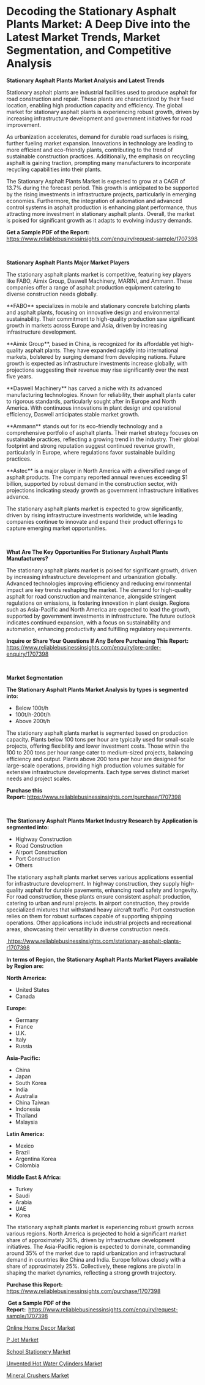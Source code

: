 <p><h1>Decoding the Stationary Asphalt Plants Market: A Deep Dive into the Latest Market Trends, Market Segmentation, and Competitive Analysis</h1></p><p><strong>Stationary Asphalt Plants Market Analysis and Latest Trends</strong></p>
<p><p>Stationary asphalt plants are industrial facilities used to produce asphalt for road construction and repair. These plants are characterized by their fixed location, enabling high production capacity and efficiency. The global market for stationary asphalt plants is experiencing robust growth, driven by increasing infrastructure development and government initiatives for road improvement.</p><p>As urbanization accelerates, demand for durable road surfaces is rising, further fueling market expansion. Innovations in technology are leading to more efficient and eco-friendly plants, contributing to the trend of sustainable construction practices. Additionally, the emphasis on recycling asphalt is gaining traction, prompting many manufacturers to incorporate recycling capabilities into their plants.</p><p>The Stationary Asphalt Plants Market is expected to grow at a CAGR of 13.7% during the forecast period. This growth is anticipated to be supported by the rising investments in infrastructure projects, particularly in emerging economies. Furthermore, the integration of automation and advanced control systems in asphalt production is enhancing plant performance, thus attracting more investment in stationary asphalt plants. Overall, the market is poised for significant growth as it adapts to evolving industry demands.</p></p>
<p><strong>Get a Sample PDF of the Report:&nbsp;</strong> <a href="https://www.reliablebusinessinsights.com/enquiry/request-sample/1707398?utm_campaign=84&utm_medium=2&utm_source=Github&utm_content=ia&utm_term=17122024&utm_id=stationary-asphalt-plants">https://www.reliablebusinessinsights.com/enquiry/request-sample/1707398</a></p>
<p>&nbsp;</p>
<p><strong>Stationary Asphalt Plants Major Market Players</strong></p>
<p><p>The stationary asphalt plants market is competitive, featuring key players like FABO, Aimix Group, Daswell Machinery, MARINI, and Ammann. These companies offer a range of asphalt production equipment catering to diverse construction needs globally.</p><p>**FABO** specializes in mobile and stationary concrete batching plants and asphalt plants, focusing on innovative design and environmental sustainability. Their commitment to high-quality production saw significant growth in markets across Europe and Asia, driven by increasing infrastructure development.</p><p>**Aimix Group**, based in China, is recognized for its affordable yet high-quality asphalt plants. They have expanded rapidly into international markets, bolstered by surging demand from developing nations. Future growth is expected as infrastructure investments increase globally, with projections suggesting their revenue may rise significantly over the next five years.</p><p>**Daswell Machinery** has carved a niche with its advanced manufacturing technologies. Known for reliability, their asphalt plants cater to rigorous standards, particularly sought after in Europe and North America. With continuous innovations in plant design and operational efficiency, Daswell anticipates stable market growth.</p><p>**Ammann** stands out for its eco-friendly technology and a comprehensive portfolio of asphalt plants. Their market strategy focuses on sustainable practices, reflecting a growing trend in the industry. Their global footprint and strong reputation suggest continued revenue growth, particularly in Europe, where regulations favor sustainable building practices.</p><p>**Astec** is a major player in North America with a diversified range of asphalt products. The company reported annual revenues exceeding $1 billion, supported by robust demand in the construction sector, with projections indicating steady growth as government infrastructure initiatives advance.</p><p>The stationary asphalt plants market is expected to grow significantly, driven by rising infrastructure investments worldwide, while leading companies continue to innovate and expand their product offerings to capture emerging market opportunities.</p></p>
<p>&nbsp;</p>
<p><strong>What Are The Key Opportunities For Stationary Asphalt Plants Manufacturers?</strong></p>
<p><p>The stationary asphalt plants market is poised for significant growth, driven by increasing infrastructure development and urbanization globally. Advanced technologies improving efficiency and reducing environmental impact are key trends reshaping the market. The demand for high-quality asphalt for road construction and maintenance, alongside stringent regulations on emissions, is fostering innovation in plant design. Regions such as Asia-Pacific and North America are expected to lead the growth, supported by government investments in infrastructure. The future outlook indicates continued expansion, with a focus on sustainability and automation, enhancing productivity and fulfilling regulatory requirements.</p></p>
<p><strong>Inquire or Share Your Questions If Any Before Purchasing This Report:</strong> <a href="https://www.reliablebusinessinsights.com/enquiry/pre-order-enquiry/1707398?utm_campaign=84&utm_medium=2&utm_source=Github&utm_content=ia&utm_term=17122024&utm_id=stationary-asphalt-plants">https://www.reliablebusinessinsights.com/enquiry/pre-order-enquiry/1707398</a></p>
<p>&nbsp;</p>
<p><strong>Market Segmentation</strong></p>
<p><strong>The Stationary Asphalt Plants Market Analysis by types is segmented into:</strong></p>
<p><ul><li>Below 100t/h</li><li>100t/h-200t/h</li><li>Above 200t/h</li></ul></p>
<p><p>The stationary asphalt plants market is segmented based on production capacity. Plants below 100 tons per hour are typically used for small-scale projects, offering flexibility and lower investment costs. Those within the 100 to 200 tons per hour range cater to medium-sized projects, balancing efficiency and output. Plants above 200 tons per hour are designed for large-scale operations, providing high production volumes suitable for extensive infrastructure developments. Each type serves distinct market needs and project scales.</p></p>
<p><strong>Purchase this Report:&nbsp;</strong><a href="https://www.reliablebusinessinsights.com/purchase/1707398?utm_campaign=84&utm_medium=2&utm_source=Github&utm_content=ia&utm_term=17122024&utm_id=stationary-asphalt-plants">https://www.reliablebusinessinsights.com/purchase/1707398</a></p>
<p>&nbsp;</p>
<p><strong>The Stationary Asphalt Plants Market Industry Research by Application is segmented into:</strong></p>
<p><ul><li>Highway Construction</li><li>Road Construction</li><li>Airport Construction</li><li>Port Construction</li><li>Others</li></ul></p>
<p><p>The stationary asphalt plants market serves various applications essential for infrastructure development. In highway construction, they supply high-quality asphalt for durable pavements, enhancing road safety and longevity. For road construction, these plants ensure consistent asphalt production, catering to urban and rural projects. In airport construction, they provide specialized mixtures that withstand heavy aircraft traffic. Port construction relies on them for robust surfaces capable of supporting shipping operations. Other applications include industrial projects and recreational areas, showcasing their versatility in diverse construction needs.</p></p>
<p><a href="https://www.reliablebusinessinsights.com/stationary-asphalt-plants-r1707398?utm_campaign=84&utm_medium=2&utm_source=Github&utm_content=ia&utm_term=17122024&utm_id=stationary-asphalt-plants">&nbsp;https://www.reliablebusinessinsights.com/stationary-asphalt-plants-r1707398</a></p>
<p><strong>In terms of Region, the Stationary Asphalt Plants Market Players available by Region are:</strong></p>
<p>
    <p> <strong> North America: </strong>
        <ul>
            <li>United States</li>
            <li>Canada</li>
        </ul>
        </p> 
    <p> <strong> Europe: </strong>
        <ul>
            <li>Germany</li>
            <li>France</li>
            <li>U.K.</li>
            <li>Italy</li>
            <li>Russia</li>
        </ul>
        </p> 
    <p> <strong> Asia-Pacific: </strong>
        <ul>
            <li>China</li>
            <li>Japan</li>
            <li>South Korea</li>
            <li>India</li>
            <li>Australia</li>
            <li>China Taiwan</li>
            <li>Indonesia</li>
            <li>Thailand</li>
            <li>Malaysia</li>
        </ul>
        </p> 
    <p> <strong> Latin America: </strong>
        <ul>
            <li>Mexico</li>
            <li>Brazil</li>
            <li>Argentina Korea</li>
            <li>Colombia</li>
        </ul>
        </p> 
    <p> <strong> Middle East & Africa: </strong>
        <ul>
            <li>Turkey</li>
            <li>Saudi</li>
            <li>Arabia</li>
            <li>UAE</li>
            <li>Korea</li>
        </ul>
    </p>
    </p>
<p><p>The stationary asphalt plants market is experiencing robust growth across various regions. North America is projected to hold a significant market share of approximately 30%, driven by infrastructure development initiatives. The Asia-Pacific region is expected to dominate, commanding around 35% of the market due to rapid urbanization and infrastructural demand in countries like China and India. Europe follows closely with a share of approximately 25%. Collectively, these regions are pivotal in shaping the market dynamics, reflecting a strong growth trajectory.</p></p>
<p><strong>Purchase this Report: </strong><a href="https://www.reliablebusinessinsights.com/purchase/1707398?utm_campaign=84&utm_medium=2&utm_source=Github&utm_content=ia&utm_term=17122024&utm_id=stationary-asphalt-plants">https://www.reliablebusinessinsights.com/purchase/1707398</a></p>
<p>&nbsp;<strong>Get a Sample PDF of the Report:&nbsp;&nbsp;</strong><a href="https://www.reliablebusinessinsights.com/enquiry/request-sample/1707398?utm_campaign=84&utm_medium=2&utm_source=Github&utm_content=ia&utm_term=17122024&utm_id=stationary-asphalt-plants">https://www.reliablebusinessinsights.com/enquiry/request-sample/1707398</a></p>
<p><strong></strong></p>
<p><p><a href="https://github.com/jontyhinseyxe/Market-Research-Report-List-1/blob/main/online-home-decor-market.md?utm_campaign=84&utm_medium=2&utm_source=Github&utm_content=ia&utm_term=17122024&utm_id=stationary-asphalt-plants">Online Home Decor Market</a></p><p><a href="https://www.linkedin.com/pulse/aglobalp-jet-market-analysis-including-its-size-growth-opportunities-zu4pf?utm_campaign=84&utm_medium=2&utm_source=Github&utm_content=ia&utm_term=17122024&utm_id=stationary-asphalt-plants">P Jet Market</a></p><p><a href="https://github.com/AngelaWalsh696/Market-Research-Report-List-1/blob/main/school-stationery-market.md?utm_campaign=84&utm_medium=2&utm_source=Github&utm_content=ia&utm_term=17122024&utm_id=stationary-asphalt-plants">School Stationery Market</a></p><p><a href="https://www.linkedin.com/pulse/future-outlook-unvented-hot-water-cylinders-market-size-estimated-3xhgf?utm_campaign=84&utm_medium=2&utm_source=Github&utm_content=ia&utm_term=17122024&utm_id=stationary-asphalt-plants">Unvented Hot Water Cylinders Market</a></p><p><a href="https://www.linkedin.com/pulse/mineral-crushers-market-overview-future-growth-trends-opportunities-ildnf?utm_campaign=84&utm_medium=2&utm_source=Github&utm_content=ia&utm_term=17122024&utm_id=stationary-asphalt-plants">Mineral Crushers Market</a></p></p>
